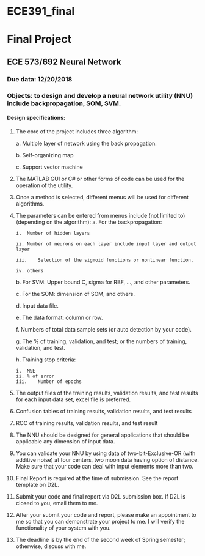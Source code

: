 # ECE391_final

# Final Project
## ECE 573/692 Neural Network
### Due data: 12/20/2018
### Objects: to design and develop a neural network utility (NNU) include backpropagation, SOM, SVM. 
#### Design specifications:
1.	The core of the project includes three algorithm:

    a.	Multiple layer of network using the back propagation.
    
    b.	Self-organizing map
    
    c.	Support vector machine
    
2.	The MATLAB GUI or C# or other forms of code can be used for the operation of the utility.
3.	Once a method is selected, different menus will be used for different algorithms. 
4.	The parameters can be entered from menus include  (not limited to) (depending on the algorithm):
    a.	For the backpropagation: 
    
        i.	Number of hidden layers
        
        ii.	Number of neurons on each layer include input layer and output layer
        
        iii.	Selection of the sigmoid functions or nonlinear function.
        
        iv.	others
        
    b.	For SVM: Upper bound C, sigma for RBF, …, and other parameters.
    
    c.	For the SOM: dimension of SOM, and others.
    
    d.	Input data file.
    
    e.	The data format: column or row.
    
    f.	Numbers of total data sample sets (or auto detection by your code).
    
    g.	The % of training, validation, and test; or the numbers of training, validation, and test.
    
    h.	Training stop criteria:
    
        i.	MSE
        ii.	% of error
        iii.	Number of epochs
        
5.	The output files of the training results, validation results, and test results for each input data set, excel file is preferred.
6.	Confusion tables of training results, validation results, and test results
7.	ROC of training results, validation results, and test result
8.	The NNU should be designed for general applications that should be applicable any dimension of input data.
9.	You can validate your NNU by using data of two-bit-Exclusive-OR (with additive noise) at four centers, two moon data having option of distance. Make sure that your code can deal with input elements more than two.
10.	Final Report is required at the time of submission. See the report template on D2L.
11.	Submit your code and final report via D2L submission box. If D2L is closed to you, email them to me.
12.	After your submit your code and report, please make an appointment to me so that you can demonstrate your project to me.  I will verify the functionality of your system with you. 
13.	The deadline is by the end of the second week of Spring semester; otherwise, discuss with me. 
